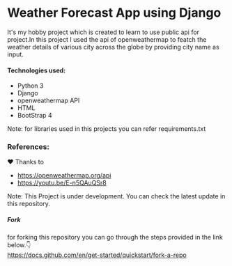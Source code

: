 # Weather Forecast App using Django

It's my hobby project which is created to learn to use public api for project.In this project I used the api of openweathermap to featch the weather details of various city across the globe by providing city name as input.

#### Technologies used:
* Python 3
* Django
* openweathermap API
* HTML
* BootStrap 4

Note: for libraries used in this projects you can refer requirements.txt

### References:
&hearts; Thanks to
* https://openweathermap.org/api
* https://youtu.be/E-n5QAuQSr8

Note: This Project is under development. You can check the latest update in this repository.

##### Fork
for forking this repository you can  go through the steps provided in the link below.:point_down:
<br>https://docs.github.com/en/get-started/quickstart/fork-a-repo 
